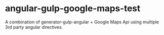 # angular-gulp-google-maps-test
A combination of generator-gulp-angular + Google Maps Api using multiple 3rd party angular directives.
